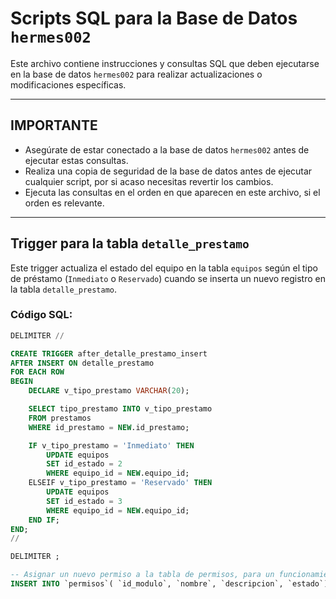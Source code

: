 # Scripts SQL para la Base de Datos `hermes002`

Este archivo contiene instrucciones y consultas SQL que deben ejecutarse en la base de datos `hermes002` para realizar actualizaciones o modificaciones específicas.

---

## IMPORTANTE

- Asegúrate de estar conectado a la base de datos `hermes002` antes de ejecutar estas consultas.
- Realiza una copia de seguridad de la base de datos antes de ejecutar cualquier script, por si acaso necesitas revertir los cambios.
- Ejecuta las consultas en el orden en que aparecen en este archivo, si el orden es relevante.

---

## Trigger para la tabla `detalle_prestamo`

Este trigger actualiza el estado del equipo en la tabla `equipos` según el tipo de préstamo (`Inmediato` o `Reservado`) cuando se inserta un nuevo registro en la tabla `detalle_prestamo`.

### Código SQL:

```sql
DELIMITER //

CREATE TRIGGER after_detalle_prestamo_insert
AFTER INSERT ON detalle_prestamo
FOR EACH ROW
BEGIN
    DECLARE v_tipo_prestamo VARCHAR(20);

    SELECT tipo_prestamo INTO v_tipo_prestamo
    FROM prestamos
    WHERE id_prestamo = NEW.id_prestamo;

    IF v_tipo_prestamo = 'Inmediato' THEN
        UPDATE equipos
        SET id_estado = 2
        WHERE equipo_id = NEW.equipo_id;
    ELSEIF v_tipo_prestamo = 'Reservado' THEN
        UPDATE equipos
        SET id_estado = 3
        WHERE equipo_id = NEW.equipo_id;
    END IF;
END;
//

DELIMITER ;

-- Asignar un nuevo permiso a la tabla de permisos, para un funcionamiento de solicitudes
INSERT INTO `permisos`( `id_modulo`, `nombre`, `descripcion`, `estado`) VALUES ('2','Buscar usuario a solicitar','Permite al usuario buscar el solicitante que va a reservar equipos o herramientas','activo');



